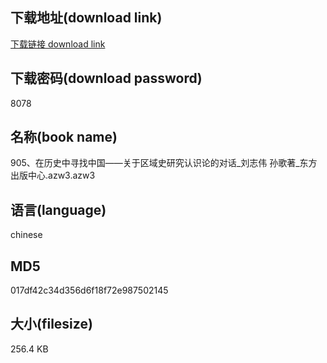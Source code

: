 ## 下载地址(download link)
[下载链接 download link](https://voluble-croquembouche-d321dc.netlify.app/?s=905%E3%80%81%E5%9C%A8%E5%8E%86%E5%8F%B2%E4%B8%AD%E5%AF%BB%E6%89%BE%E4%B8%AD%E5%9B%BD%E2%80%94%E2%80%94%E5%85%B3%E4%BA%8E%E5%8C%BA%E5%9F%9F%E5%8F%B2%E7%A0%94%E7%A9%B6%E8%AE%A4%E8%AF%86%E8%AE%BA%E7%9A%84%E5%AF%B9%E8%AF%9D_%E5%88%98%E5%BF%97%E4%BC%9F+%E5%AD%99%E6%AD%8C%E8%91%97_%E4%B8%9C%E6%96%B9%E5%87%BA%E7%89%88%E4%B8%AD%E5%BF%83.azw3)

## 下载密码(download password)
8078

## 名称(book name)
905、在历史中寻找中国——关于区域史研究认识论的对话_刘志伟 孙歌著_东方出版中心.azw3.azw3

## 语言(language)
chinese

## MD5
017df42c34d356d6f18f72e987502145

## 大小(filesize)
256.4 KB
